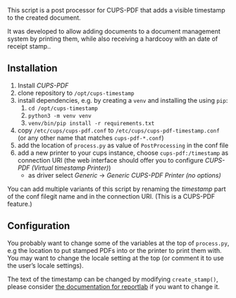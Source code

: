 This script is a post processor for CUPS-PDF that adds a visible timestamp to the created document.

It was developed to allow adding documents to a document management system by printing them, while also receiving a hardcooy with an date of receipt stamp..

## Installation

1. Install *CUPS-PDF*
1. clone repository to `/opt/cups-timestamp`
1. install dependencies, e.g. by creating a `venv` and installing the using `pip`:
    1. `cd /opt/cups-timestamp`
    1. `python3 -m venv venv`
    1. `venv/bin/pip install -r requirements.txt`
1. copy `/etc/cups/cups-pdf.conf` to `/etc/cups/cups-pdf-timestamp.conf` (or any other name that matches `cups-pdf-*.conf`)
1. add the location of `process.py` as value of `PostProcessing` in the conf file
1. add a new printer to your cups instance, choose `cups-pdf:/timestamp` as connection URI (the web interface should offer you to configure *CUPS-PDF (Virtual timestamp Printer)*)
    * as driver select *Generic* → *Generic CUPS-PDF Printer (no options)*

You can add multiple variants of this script by renaming the *timestamp* part of the conf filegit name and in the connection URI. (This is a CUPS-PDF feature.)

## Configuration

You probably want to change some of the variables at the top of `process.py`, e.g the location to put stamped PDFs into or the printer to print them with. You may want to change the locale setting at the top (or comment it to use the user’s locale settings).

The text of the timestamp can be changed by modifying `create_stamp()`, please consider [the documentation for reportlab](https://www.reportlab.com/dev/docs/) if you want to change it.

